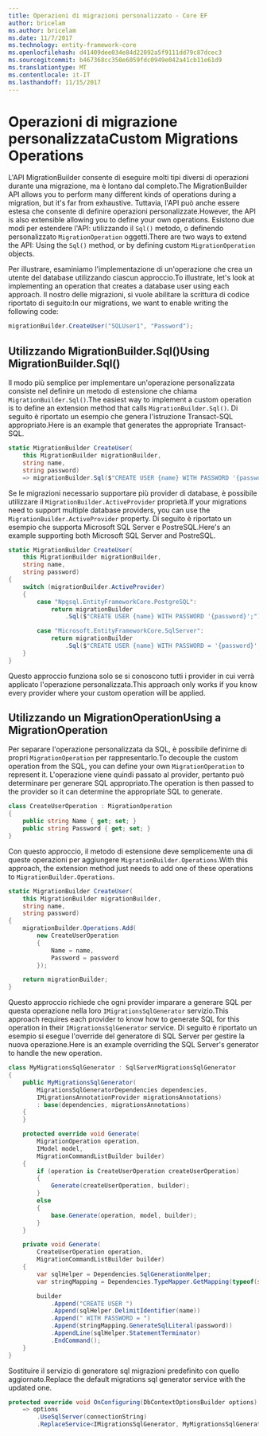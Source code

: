 ```yaml
---
title: Operazioni di migrazioni personalizzato - Core EF
author: bricelam
ms.author: bricelam
ms.date: 11/7/2017
ms.technology: entity-framework-core
ms.openlocfilehash: d41409dee034e84d22092a5f9111dd79c87dcec3
ms.sourcegitcommit: b467368cc350e6059fdc0949e042a41cb11e61d9
ms.translationtype: MT
ms.contentlocale: it-IT
ms.lasthandoff: 11/15/2017
---
```

<a name="custom-migrations-operations"></a><span data-ttu-id="3ab78-102">Operazioni di migrazione personalizzata</span><span class="sxs-lookup"><span data-stu-id="3ab78-102">Custom Migrations Operations</span></span>
============================
<span data-ttu-id="3ab78-103">L'API MigrationBuilder consente di eseguire molti tipi diversi di operazioni durante una migrazione, ma è lontano dal completo.</span><span class="sxs-lookup"><span data-stu-id="3ab78-103">The MigrationBuilder API allows you to perform many different kinds of operations during a migration, but it's far from exhaustive.</span></span> <span data-ttu-id="3ab78-104">Tuttavia, l'API può anche essere estesa che consente di definire operazioni personalizzate.</span><span class="sxs-lookup"><span data-stu-id="3ab78-104">However, the API is also extensible allowing you to define your own operations.</span></span> <span data-ttu-id="3ab78-105">Esistono due modi per estendere l'API: utilizzando il `Sql()` metodo, o definendo personalizzato `MigrationOperation` oggetti.</span><span class="sxs-lookup"><span data-stu-id="3ab78-105">There are two ways to extend the API: Using the `Sql()` method, or by defining custom `MigrationOperation` objects.</span></span>

<span data-ttu-id="3ab78-106">Per illustrare, esaminiamo l'implementazione di un'operazione che crea un utente del database utilizzando ciascun approccio.</span><span class="sxs-lookup"><span data-stu-id="3ab78-106">To illustrate, let's look at implementing an operation that creates a database user using each approach.</span></span> <span data-ttu-id="3ab78-107">Il nostro delle migrazioni, si vuole abilitare la scrittura di codice riportato di seguito:</span><span class="sxs-lookup"><span data-stu-id="3ab78-107">In our migrations, we want to enable writing the following code:</span></span>

``` csharp
migrationBuilder.CreateUser("SQLUser1", "Password");
```

<a name="using-migrationbuildersql"></a><span data-ttu-id="3ab78-108">Utilizzando MigrationBuilder.Sql()</span><span class="sxs-lookup"><span data-stu-id="3ab78-108">Using MigrationBuilder.Sql()</span></span>
----------------------------
<span data-ttu-id="3ab78-109">Il modo più semplice per implementare un'operazione personalizzata consiste nel definire un metodo di estensione che chiama `MigrationBuilder.Sql()`.</span><span class="sxs-lookup"><span data-stu-id="3ab78-109">The easiest way to implement a custom operation is to define an extension method that calls `MigrationBuilder.Sql()`.</span></span>
<span data-ttu-id="3ab78-110">Di seguito è riportato un esempio che genera l'istruzione Transact-SQL appropriato.</span><span class="sxs-lookup"><span data-stu-id="3ab78-110">Here is an example that generates the appropriate Transact-SQL.</span></span>

``` csharp
static MigrationBuilder CreateUser(
    this MigrationBuilder migrationBuilder,
    string name,
    string password)
    => migrationBuilder.Sql($"CREATE USER {name} WITH PASSWORD '{password}';");
```

<span data-ttu-id="3ab78-111">Se le migrazioni necessario supportare più provider di database, è possibile utilizzare il `MigrationBuilder.ActiveProvider` proprietà.</span><span class="sxs-lookup"><span data-stu-id="3ab78-111">If your migrations need to support multiple database providers, you can use the `MigrationBuilder.ActiveProvider` property.</span></span> <span data-ttu-id="3ab78-112">Di seguito è riportato un esempio che supporta Microsoft SQL Server e PostreSQL.</span><span class="sxs-lookup"><span data-stu-id="3ab78-112">Here's an example supporting both Microsoft SQL Server and PostreSQL.</span></span>

``` csharp
static MigrationBuilder CreateUser(
    this MigrationBuilder migrationBuilder,
    string name,
    string password)
{
    switch (migrationBuilder.ActiveProvider)
    {
        case "Npgsql.EntityFrameworkCore.PostgreSQL":
            return migrationBuilder
                .Sql($"CREATE USER {name} WITH PASSWORD '{password}';");

        case "Microsoft.EntityFrameworkCore.SqlServer":
            return migrationBuilder
                .Sql($"CREATE USER {name} WITH PASSWORD = '{password}';");
    }
}
```

<span data-ttu-id="3ab78-113">Questo approccio funziona solo se si conoscono tutti i provider in cui verrà applicato l'operazione personalizzata.</span><span class="sxs-lookup"><span data-stu-id="3ab78-113">This approach only works if you know every provider where your custom operation will be applied.</span></span>

<a name="using-a-migrationoperation"></a><span data-ttu-id="3ab78-114">Utilizzando un MigrationOperation</span><span class="sxs-lookup"><span data-stu-id="3ab78-114">Using a MigrationOperation</span></span>
---------------------------
<span data-ttu-id="3ab78-115">Per separare l'operazione personalizzata da SQL, è possibile definirne di propri `MigrationOperation` per rappresentarlo.</span><span class="sxs-lookup"><span data-stu-id="3ab78-115">To decouple the custom operation from the SQL, you can define your own `MigrationOperation` to represent it.</span></span> <span data-ttu-id="3ab78-116">L'operazione viene quindi passato al provider, pertanto può determinare per generare SQL appropriato.</span><span class="sxs-lookup"><span data-stu-id="3ab78-116">The operation is then passed to the provider so it can determine the appropriate SQL to generate.</span></span>

``` csharp
class CreateUserOperation : MigrationOperation
{
    public string Name { get; set; }
    public string Password { get; set; }
}
```

<span data-ttu-id="3ab78-117">Con questo approccio, il metodo di estensione deve semplicemente una di queste operazioni per aggiungere `MigrationBuilder.Operations`.</span><span class="sxs-lookup"><span data-stu-id="3ab78-117">With this approach, the extension method just needs to add one of these operations to `MigrationBuilder.Operations`.</span></span>

``` csharp
static MigrationBuilder CreateUser(
    this MigrationBuilder migrationBuilder,
    string name,
    string password)
{
    migrationBuilder.Operations.Add(
        new CreateUserOperation
        {
            Name = name,
            Password = password
        });

    return migrationBuilder;
}
```

<span data-ttu-id="3ab78-118">Questo approccio richiede che ogni provider imparare a generare SQL per questa operazione nella loro `IMigrationsSqlGenerator` servizio.</span><span class="sxs-lookup"><span data-stu-id="3ab78-118">This approach requires each provider to know how to generate SQL for this operation in their `IMigrationsSqlGenerator` service.</span></span> <span data-ttu-id="3ab78-119">Di seguito è riportato un esempio si esegue l'override del generatore di SQL Server per gestire la nuova operazione.</span><span class="sxs-lookup"><span data-stu-id="3ab78-119">Here is an example overriding the SQL Server's generator to handle the new operation.</span></span>

``` csharp
class MyMigrationsSqlGenerator : SqlServerMigrationsSqlGenerator
{
    public MyMigrationsSqlGenerator(
        MigrationsSqlGeneratorDependencies dependencies,
        IMigrationsAnnotationProvider migrationsAnnotations)
        : base(dependencies, migrationsAnnotations)
    {
    }

    protected override void Generate(
        MigrationOperation operation,
        IModel model,
        MigrationCommandListBuilder builder)
    {
        if (operation is CreateUserOperation createUserOperation)
        {
            Generate(createUserOperation, builder);
        }
        else
        {
            base.Generate(operation, model, builder);
        }
    }

    private void Generate(
        CreateUserOperation operation,
        MigrationCommandListBuilder builder)
    {
        var sqlHelper = Dependencies.SqlGenerationHelper;
        var stringMapping = Dependencies.TypeMapper.GetMapping(typeof(string));

        builder
            .Append("CREATE USER ")
            .Append(sqlHelper.DelimitIdentifier(name))
            .Append(" WITH PASSWORD = ")
            .Append(stringMapping.GenerateSqlLiteral(password))
            .AppendLine(sqlHelper.StatementTerminator)
            .EndCommand();
    }
}
```

<span data-ttu-id="3ab78-120">Sostituire il servizio di generatore sql migrazioni predefinito con quello aggiornato.</span><span class="sxs-lookup"><span data-stu-id="3ab78-120">Replace the default migrations sql generator service with the updated one.</span></span>

``` csharp
protected override void OnConfiguring(DbContextOptionsBuilder options)
    => options
        .UseSqlServer(connectionString)
        .ReplaceService<IMigrationsSqlGenerator, MyMigrationsSqlGenerator>();
```
